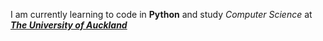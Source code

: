 I am currently learning to code in **Python** and study _Computer Science_ at [_**The University of Auckland**_ ](https://www.auckland.ac.nz)
